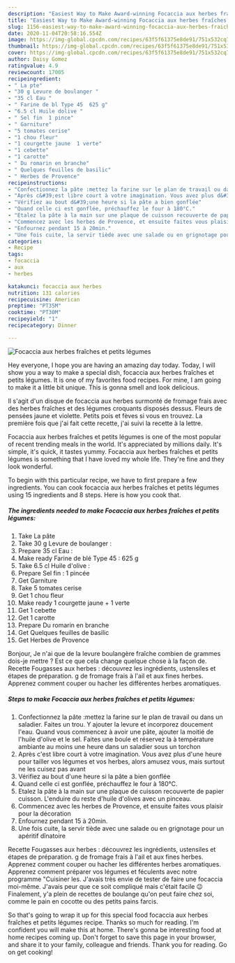 ```yaml
---
description: "Easiest Way to Make Award-winning Focaccia aux herbes fraîches et petits légumes"
title: "Easiest Way to Make Award-winning Focaccia aux herbes fraîches et petits légumes"
slug: 1156-easiest-way-to-make-award-winning-focaccia-aux-herbes-fraiches-et-petits-legumes
date: 2020-11-04T20:58:16.554Z
image: https://img-global.cpcdn.com/recipes/63f5f61375e8de91/751x532cq70/focaccia-aux-herbes-fraiches-et-petits-legumes-photo-principale-de-la-recette.jpg
thumbnail: https://img-global.cpcdn.com/recipes/63f5f61375e8de91/751x532cq70/focaccia-aux-herbes-fraiches-et-petits-legumes-photo-principale-de-la-recette.jpg
cover: https://img-global.cpcdn.com/recipes/63f5f61375e8de91/751x532cq70/focaccia-aux-herbes-fraiches-et-petits-legumes-photo-principale-de-la-recette.jpg
author: Daisy Gomez
ratingvalue: 4.9
reviewcount: 17005
recipeingredient:
- " La pte"
- "30 g Levure de boulanger "
- "35 cl Eau "
- " Farine de bl Type 45  625 g"
- "6.5 cl Huile dolive "
- " Sel fin  1 pince"
- " Garniture"
- "5 tomates cerise"
- "1 chou fleur"
- "1 courgette jaune  1 verte"
- "1 cebette"
- "1 carotte"
- " Du romarin en branche"
- " Quelques feuilles de basilic"
- " Herbes de Provence"
recipeinstructions:
- "Confectionnez la pâte :mettez la farine sur le plan de travail ou dans un saladier. Faites un trou. Y ajouter la levure et incorporez doucement l&#39;eau. Quand vous commencez à avoir une pâte, ajouter la moitié de l&#39;huile d&#39;olive et le sel. Faites une boule et réservez la à température ambiante au moins une heure dans un saladier sous un torchon"
- "Après c&#39;est libre court à votre imagination. Vous avez plus d&#39;une heure pour tailler vos légumes et vos herbes, alors amusez vous, mais surtout ne les cuisez pas avant"
- "Vérifiez au bout d&#39;une heure si la pâte a bien gonflée"
- "Quand celle ci est gonflée, préchauffez le four à 180°C."
- "Etalez la pâte à la main sur une plaque de cuisson recouverte de papier cuisson. L&#39;enduire du reste d&#39;huile d&#39;olives avec un pinceau."
- "Commencez avec les herbes de Provence, et ensuite faites vous plaisir pour la décoration"
- "Enfournez pendant 15 à 20min."
- "Une fois cuite, la servir tiède avec une salade ou en grignotage pour un apéritif dînatoire"
categories:
- Recipe
tags:
- focaccia
- aux
- herbes

katakunci: focaccia aux herbes 
nutrition: 131 calories
recipecuisine: American
preptime: "PT35M"
cooktime: "PT30M"
recipeyield: "1"
recipecategory: Dinner

---
```



![Focaccia aux herbes fraîches et petits légumes](https://img-global.cpcdn.com/recipes/63f5f61375e8de91/751x532cq70/focaccia-aux-herbes-fraiches-et-petits-legumes-photo-principale-de-la-recette.jpg)

Hey everyone, I hope you are having an amazing day today. Today, I will show you a way to make a special dish, focaccia aux herbes fraîches et petits légumes. It is one of my favorites food recipes. For mine, I am going to make it a little bit unique. This is gonna smell and look delicious.

Il s&#39;agit d&#39;un disque de focaccia aux herbes surmonté de fromage frais avec des herbes fraîches et des légumes croquants disposés dessus. Fleurs de pensées jaune et violette. Petits pois et fèves si vous en trouvez. La première fois que j&#39;ai fait cette recette, j&#39;ai suivi la recette à la lettre.

Focaccia aux herbes fraîches et petits légumes is one of the most popular of recent trending meals in the world. It's appreciated by millions daily. It's simple, it's quick, it tastes yummy. Focaccia aux herbes fraîches et petits légumes is something that I have loved my whole life. They're fine and they look wonderful.


To begin with this particular recipe, we have to first prepare a few ingredients. You can cook focaccia aux herbes fraîches et petits légumes using 15 ingredients and 8 steps. Here is how you cook that.

<!--inarticleads1-->

##### The ingredients needed to make Focaccia aux herbes fraîches et petits légumes:

1. Take  La pâte
1. Take 30 g Levure de boulanger :
1. Prepare 35 cl Eau :
1. Make ready  Farine de blé Type 45 : 625 g
1. Take 6.5 cl Huile d&#39;olive :
1. Prepare  Sel fin : 1 pincée
1. Get  Garniture
1. Take 5 tomates cerise
1. Get 1 chou fleur
1. Make ready 1 courgette jaune + 1 verte
1. Get 1 cebette
1. Get 1 carotte
1. Prepare  Du romarin en branche
1. Get  Quelques feuilles de basilic
1. Get  Herbes de Provence


Bonjour, Je n&#39;ai que de la levure boulangère fraîche combien de grammes dois-je mettre ? Est ce que cela change quelque chose à la façon de. Recette Fougasses aux herbes : découvrez les ingrédients, ustensiles et étapes de préparation. g de fromage frais à l&#39;ail et aux fines herbes. Apprenez comment couper ou hacher les différentes herbes aromatiques. 

<!--inarticleads2-->

##### Steps to make Focaccia aux herbes fraîches et petits légumes:

1. Confectionnez la pâte :mettez la farine sur le plan de travail ou dans un saladier. Faites un trou. Y ajouter la levure et incorporez doucement l&#39;eau. Quand vous commencez à avoir une pâte, ajouter la moitié de l&#39;huile d&#39;olive et le sel. Faites une boule et réservez la à température ambiante au moins une heure dans un saladier sous un torchon
1. Après c&#39;est libre court à votre imagination. Vous avez plus d&#39;une heure pour tailler vos légumes et vos herbes, alors amusez vous, mais surtout ne les cuisez pas avant
1. Vérifiez au bout d&#39;une heure si la pâte a bien gonflée
1. Quand celle ci est gonflée, préchauffez le four à 180°C.
1. Etalez la pâte à la main sur une plaque de cuisson recouverte de papier cuisson. L&#39;enduire du reste d&#39;huile d&#39;olives avec un pinceau.
1. Commencez avec les herbes de Provence, et ensuite faites vous plaisir pour la décoration
1. Enfournez pendant 15 à 20min.
1. Une fois cuite, la servir tiède avec une salade ou en grignotage pour un apéritif dînatoire


Recette Fougasses aux herbes : découvrez les ingrédients, ustensiles et étapes de préparation. g de fromage frais à l&#39;ail et aux fines herbes. Apprenez comment couper ou hacher les différentes herbes aromatiques. Apprenez comment préparer vos légumes et féculents avec notre programme &#34;Cuisiner les. J&#39;avais très envie de tester de faire une focaccia moi-même. J&#39;avais peur que ce soit compliqué mais c&#39;était facile 😉 Finalement, y&#39;a plein de recettes de boulange qu&#39;on peut faire chez soi, comme le pain en cocotte ou des petits pains farcis. 

So that's going to wrap it up for this special food focaccia aux herbes fraîches et petits légumes recipe. Thanks so much for reading. I'm confident you will make this at home. There's gonna be interesting food at home recipes coming up. Don't forget to save this page in your browser, and share it to your family, colleague and friends. Thank you for reading. Go on get cooking!
